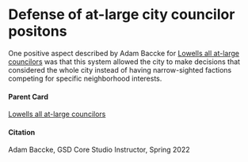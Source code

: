 # Defense of at-large city councilor positons

One positive aspect described by Adam Baccke for [Lowells all at-large councilors](194_Lowell_City_Councilor_Lawsuit.md) was that this system allowed the city to make decisions that considered the whole city instead of having narrow-sighted factions competing for specific neighborhood interests.  

#### Parent Card
[Lowells all at-large councilors](194_Lowell_City_Councilor_Lawsuit.md)

#### Citation
Adam Baccke, GSD Core Studio Instructor, Spring 2022
